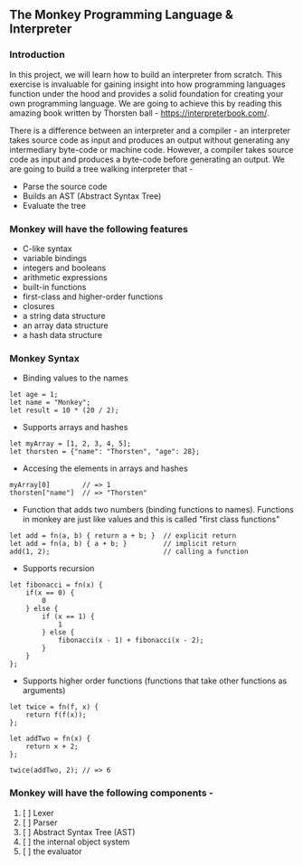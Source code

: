 ## The Monkey Programming Language & Interpreter

### Introduction


In this project, we will learn how to build an interpreter from scratch. This exercise is invaluable for gaining insight into how programming languages function under the hood and provides a solid foundation for creating your own programming language. We are going to achieve this by reading this amazing book written by Thorsten ball - https://interpreterbook.com/.

There is a difference between an interpreter and a compiler - an interpreter takes source code as input and produces an output without generating any intermediary byte-code or machine code. However, a compiler takes source code as input and produces a byte-code before generating an output. We are going to build a tree walking interpreter that -

- Parse the source code
- Builds an AST (Abstract Syntax Tree)
- Evaluate the tree


### Monkey will have the following features

- C-like syntax
- variable bindings
- integers and booleans
- arithmetic expressions
- built-in functions
- first-class and higher-order functions
- closures
- a string data structure
- an array data structure
- a hash data structure

### Monkey Syntax

- Binding values to the names
```
let age = 1;
let name = "Monkey";
let result = 10 * (20 / 2);
```

- Supports arrays and hashes
```
let myArray = [1, 2, 3, 4, 5];
let thorsten = {"name": "Thorsten", "age": 28};
```

- Accesing the elements in arrays and hashes
```
myArray[0]        // => 1
thorsten["name"]  // => "Thorsten"
```

- Function that adds two numbers (binding functions to names). Functions in monkey are just like values and this is called "first class functions"
```
let add = fn(a, b) { return a + b; }  // explicit return 
let add = fn(a, b) { a + b; }         // implicit return
add(1, 2);                            // calling a function   
```

- Supports recursion
```
let fibonacci = fn(x) {
    if(x == 0) {
        0
    } else {
        if (x == 1) {
            1
        } else {
            fibonacci(x - 1) + fibonacci(x - 2);
        }
    }
};
```

- Supports higher order functions (functions that take other functions as arguments)
```
let twice = fn(f, x) {
    return f(f(x));
};

let addTwo = fn(x) {
    return x + 2;
};

twice(addTwo, 2); // => 6
```

### Monkey will have the following components -

1. [ ] Lexer
2. [ ] Parser
3. [ ] Abstract Syntax Tree (AST)
4. [ ] the internal object system
5. [ ] the evaluator




